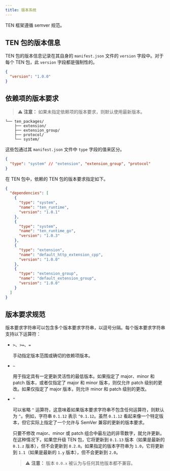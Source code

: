 ```yaml
---
title: 版本系统
---
```


TEN 框架遵循 semver 规范。

## TEN 包的版本信息

TEN 包的版本信息记录在其自身的 `manifest.json` 文件的 `version` 字段中。对于每个 TEN 包，此 `version` 字段都是强制性的。

```json
{
  "version": "1.0.0"
}
```

## 依赖项的版本要求

> ⚠️ **注意：**
> 如果未指定依赖项的版本要求，则默认使用最新版本。

```text
└── ten_packages/
    ├── extension/
    ├── extension_group/
    ├── protocol/
    └── system/
```

这些包通过其 `manifest.json` 文件中 `type` 字段的值来区分。

```json
{
  "type": "system" // "extension", "extension_group", "protocol"
}
```

在 TEN 包中，依赖的 TEN 包的版本要求指定如下。

```json
{
  "dependencies": [
    {
      "type": "system",
      "name": "ten_runtime",
      "version": "1.0.1"
    },
    {
      "type": "system",
      "name": "ten_runtime_go",
      "version": "1.0.3"
    },
    {
      "type": "extension",
      "name": "default_http_extension_cpp",
      "version": "1.0.0"
    },
    {
      "type": "extension_group",
      "name": "default_extension_group",
      "version": "1.0.0"
    }
  ]
}
```

## 版本要求规范

版本要求字符串可以包含多个版本要求字符串，以逗号分隔。每个版本要求字符串支持以下运算符：

- `>`、`>=`、`=`

  手动指定版本范围或确切的依赖项版本。

- `~`

  用于指定具有一定更新灵活性的最低版本。如果指定了 major、minor 和 patch 版本，或者仅指定了 major 和 minor 版本，则仅允许 patch 级别的更改。如果仅指定了 major 版本，则允许 minor 和 patch 级别的更改。

- `^`

  可以省略 `^` 运算符，这意味着如果版本要求字符串不包含任何运算符，则默认为 `^`。例如，字符串 `0.1.12` 表示 `^0.1.12`。虽然 `0.1.12` 看起来像一个特定版本，但它实际上指定了一个允许与 SemVer 兼容的更新的版本要求。

  只要不修改 major、minor 或 patch 组合中最左边的非零数字，就允许更新。在这种情况下，如果您升级 TEN 包，它将更新到 `0.1.13` 版本（如果是最新的 `0.1.z` 版本），但不会更新到 `0.2.0`。如果指定的版本字符串为 `1.0`，它将更新到 `1.1`（如果是最新的 `1.y` 版本），但不会更新到 `2.0`。

  > ⚠️ **注意：**
  > 版本 `0.0.x` 被认为与任何其他版本都不兼容。
